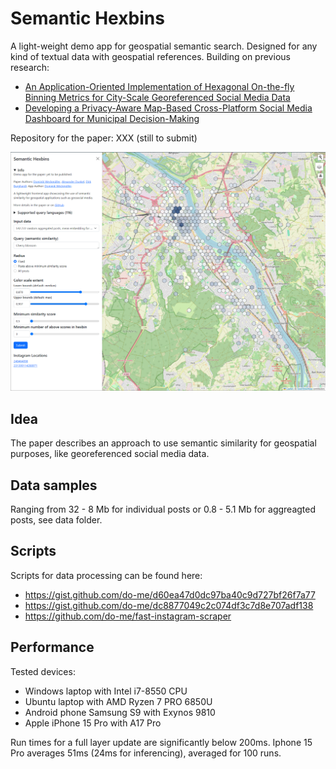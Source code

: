 # Semantic Hexbins

A light-weight demo app for geospatial semantic search. Designed for any kind of textual data with geospatial references.
Building on previous research:

- [An Application-Oriented Implementation of Hexagonal On-the-fly Binning Metrics for City-Scale Georeferenced Social Media Data](https://isprs-archives.copernicus.org/articles/XLVIII-4-W7-2023/253/2023/)
- [Developing a Privacy-Aware Map-Based Cross-Platform Social Media Dashboard for Municipal Decision-Making](https://isprs-archives.copernicus.org/articles/XLVIII-4-W1-2022/545/2022/)

Repository for the paper: XXX (still to submit)

![](screenshot_overview.png)

## Idea 

The paper describes an approach to use semantic similarity for geospatial purposes, like georeferenced social media data.

## Data samples

Ranging from 32 - 8 Mb for individual posts or 0.8 - 5.1 Mb for aggreagted posts, see data folder.

## Scripts

Scripts for data processing can be found here:
- https://gist.github.com/do-me/d60ea47d0dc97ba40c9d727bf26f7a77
- https://gist.github.com/do-me/dc8877049c2c074df3c7d8e707adf138
- https://github.com/do-me/fast-instagram-scraper

## Performance 

Tested devices: 

- Windows laptop with Intel i7-8550 CPU
- Ubuntu laptop with AMD Ryzen 7 PRO 6850U
- Android phone Samsung S9 with Exynos 9810
- Apple iPhone 15 Pro with A17 Pro

Run times for a full layer update are significantly below 200ms. Iphone 15 Pro averages 51ms (24ms for inferencing), averaged for 100 runs.
